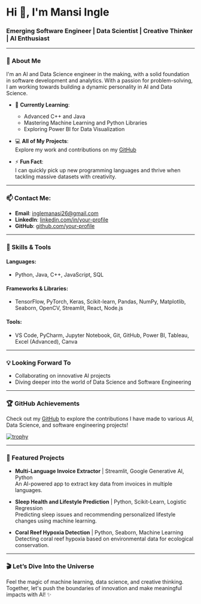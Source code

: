 # Hi 👋, I'm Mansi Ingle

### Emerging Software Engineer | Data Scientist | Creative Thinker | AI Enthusiast

---

### 🚀 About Me
I'm an AI and Data Science engineer in the making, with a solid foundation in software development and analytics. With a passion for problem-solving, I am working towards building a dynamic personality in AI and Data Science.

- 🌱 **Currently Learning**:
  - Advanced C++ and Java
  - Mastering Machine Learning and Python Libraries
  - Exploring Power BI for Data Visualization

- 💻 **All of My Projects**:  
  Explore my work and contributions on my [GitHub](https://github.com/mansii26)

- ⚡ **Fun Fact**:  
  I can quickly pick up new programming languages and thrive when tackling massive datasets with creativity.

---

### 📫 Contact Me:
- **Email**: [inglemanasi26@gmail.com](mailto:inglemanasi26@gmail.com)
- **LinkedIn**: [linkedin.com/in/your-profile](https://linkedin.com/in/mansii26)
- **GitHub**: [github.com/your-profile](https://github.com/mansii26)

---

### 🎯 Skills & Tools

#### **Languages**:
- Python, Java, C++, JavaScript, SQL

#### **Frameworks & Libraries**:
- TensorFlow, PyTorch, Keras, Scikit-learn, Pandas, NumPy, Matplotlib, Seaborn, OpenCV, Streamlit, React, Node.js

#### **Tools**:
- VS Code, PyCharm, Jupyter Notebook, Git, GitHub, Power BI, Tableau, Excel (Advanced), Canva

---

### 💡 Looking Forward To
- Collaborating on innovative AI projects
- Diving deeper into the world of Data Science and Software Engineering

---

### 🏆 GitHub Achievements
Check out my [GitHub](https://github.com/mansii26) to explore the contributions I have made to various AI, Data Science, and software engineering projects!


[![trophy](https://github-profile-trophy.vercel.app/?username=ryo-ma)](https://github.com/ryo-ma/github-profile-trophy)

---

### 🎯 Featured Projects

- **Multi-Language Invoice Extractor** | Streamlit, Google Generative AI, Python  
  An AI-powered app to extract key data from invoices in multiple languages.

- **Sleep Health and Lifestyle Prediction** | Python, Scikit-Learn, Logistic Regression  
  Predicting sleep issues and recommending personalized lifestyle changes using machine learning.

- **Coral Reef Hypoxia Detection** | Python, Seaborn, Machine Learning  
  Detecting coral reef hypoxia based on environmental data for ecological conservation.

---

### 🎬 Let’s Dive Into the Universe
Feel the magic of machine learning, data science, and creative thinking. Together, let's push the boundaries of innovation and make meaningful impacts with AI! ✨


